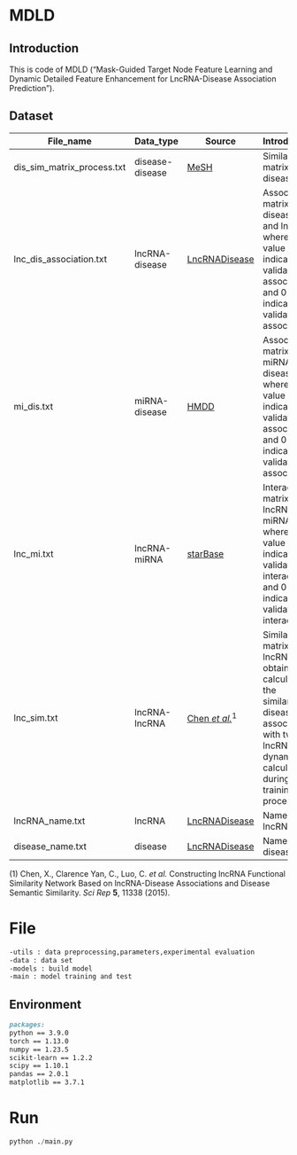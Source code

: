 # MDLD

## Introduction

This is code of MDLD (“Mask-Guided Target Node Feature Learning and Dynamic Detailed Feature Enhancement for LncRNA-Disease Association Prediction”).

## Dataset

| File_name                  | Data_type       | Source                                                       |Introduction                                |
| -------------------------- | --------------- | ------------------------------------------------------------ | -------------------------------------------|
| dis_sim_matrix_process.txt | disease-disease | [MeSH](https://www.nlm.nih.gov/mesh/meshhome.html)           |Similarity matrix of diseases               |
| lnc_dis_association.txt    | lncRNA-disease  | [LncRNADisease](https://www.cuilab.cn/lncrnadisease)         |Association matrix of diseases and lncRNA, where a value of 1 indicates a validated association, and 0 indicates no validated association|
| mi_dis.txt                 | miRNA-disease   | [HMDD](https://www.cuilab.cn/hmdd)                           |Association matrix of miRNA and diseases, where a value of 1 indicates a validated association, and 0 indicates no validated association|
| lnc_mi.txt                 | lncRNA-miRNA    | [starBase](https://rnasysu.com/encori/)                      |Interaction matrix of lncRNA and miRNA, where a value of 1 indicates a validated interaction, and 0 indicates no validated interaction|
| lnc_sim.txt                | lncRNA-lncRNA   | [Chen *et al.*](https://www.nature.com/articles/srep11338)$^{1}$ |Similarity matrix of lncRNA, obtained by calculating the similarity of diseases associated with two lncRNAs, dynamically calculated during the training process|
| lncRNA_name.txt                | lncRNA   | [LncRNADisease](https://www.cuilab.cn/lncrnadisease) |Name of the lncRNA|
| disease_name.txt                | disease   | [LncRNADisease](https://www.cuilab.cn/lncrnadisease) |Name of the disease|

(1) Chen, X., Clarence Yan, C., Luo, C. *et al.* Constructing lncRNA Functional Similarity Network Based on lncRNA-Disease Associations and Disease Semantic Similarity. *Sci Rep* **5**, 11338 (2015).

# File

```markdown
-utils : data preprocessing,parameters,experimental evaluation						
-data : data set						
-models : build model						
-main : model training and test						
```

## Environment

```markdown
packages:
python == 3.9.0
torch == 1.13.0
numpy == 1.23.5
scikit-learn == 1.2.2
scipy == 1.10.1
pandas == 2.0.1
matplotlib == 3.7.1
```

# Run

```python
python ./main.py
```
